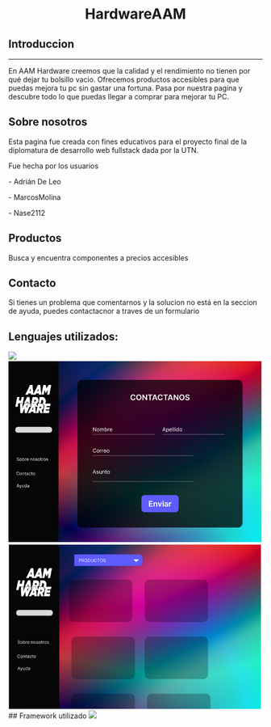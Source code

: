 
<h1 align="center">HardwareAAM<width="30px"></h1>

## Introduccion
<hr>
<p> En AAM Hardware creemos que la calidad y el rendimiento no tienen por qué dejar tu bolsillo vacio. Ofrecemos productos accesibles para que puedas mejora tu pc sin gastar una fortuna.
Pasa por nuestra pagina y descubre todo lo que puedas llegar a comprar para mejorar tu PC.</p>

## Sobre nosotros
<p>Esta pagina fue creada con fines educativos para el proyecto final de la diplomatura de desarrollo web fullstack dada por la UTN. </p> 
<p>Fue hecha por los usuarios</p>
<p>- Adrián De Leo </p>
<p>- MarcosMolina </p>
<p>- Nase2112 </p>

## Productos
<p>Busca y encuentra componentes a precios accesibles </p>

## Contacto
<p>Si tienes un problema que comentarnos y la solucion no está en la seccion de ayuda, puedes contactacnor a traves de un formulario</p>




## Lenguajes utilizados:
<p align="left"> 
<img src="https://skillicons.dev/icons?i=html,css,javascript,typescript&perline=14" />
<img src="./src/img/contacto.PNG" />
<img src="./src/img/products.PNG" />
## Framework utilizado

<img src="https://skillicons.dev/icons?i=react&perline=14" />

